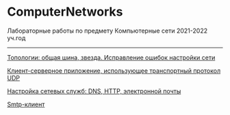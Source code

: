 # ComputerNetworks
Лабораторные работы по предмету Компьютерные сети 2021-2022 уч.год

---
[Топологии: общая шина, звезда. Исправление ошибок настройки сети](https://github.com/Bryanskaya/ComputerNetworks/tree/main/lab01) 

[Клиент-серверное приложение, использующее транспортный протокол UDP](https://github.com/Bryanskaya/ComputerNetworks/tree/main/lab02)

[Настройка сетевых служб: DNS, HTTP, электронной почты](https://github.com/Bryanskaya/ComputerNetworks/tree/main/lab04)

[Smtp-клиент](https://github.com/Bryanskaya/ComputerNetworks/tree/main/lab05)
